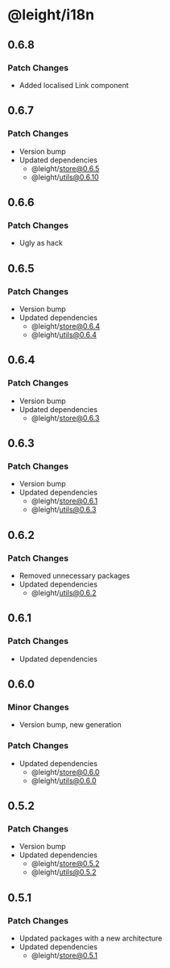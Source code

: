 # @leight/i18n

## 0.6.8

### Patch Changes

- Added localised Link component

## 0.6.7

### Patch Changes

- Version bump
- Updated dependencies
    - @leight/store@0.6.5
    - @leight/utils@0.6.10

## 0.6.6

### Patch Changes

- Ugly as hack

## 0.6.5

### Patch Changes

- Version bump
- Updated dependencies
    - @leight/store@0.6.4
    - @leight/utils@0.6.4

## 0.6.4

### Patch Changes

- Version bump
- Updated dependencies
    - @leight/store@0.6.3

## 0.6.3

### Patch Changes

- Version bump
- Updated dependencies
    - @leight/store@0.6.1
    - @leight/utils@0.6.3

## 0.6.2

### Patch Changes

- Removed unnecessary packages
- Updated dependencies
    - @leight/utils@0.6.2

## 0.6.1

### Patch Changes

- Updated dependencies

## 0.6.0

### Minor Changes

- Version bump, new generation

### Patch Changes

- Updated dependencies
    - @leight/store@0.6.0
    - @leight/utils@0.6.0

## 0.5.2

### Patch Changes

- Version bump
- Updated dependencies
    - @leight/store@0.5.2
    - @leight/utils@0.5.2

## 0.5.1

### Patch Changes

- Updated packages with a new architecture
- Updated dependencies
    - @leight/store@0.5.1
